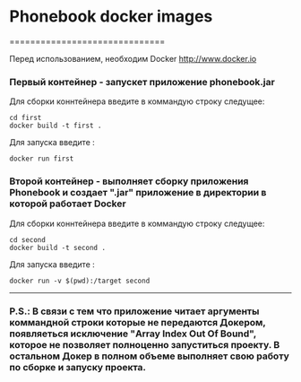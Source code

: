 # Phonebook docker images
==============================

Перед использованием, необходим Docker http://www.docker.io

### Первый контейнер - запускет приложение phonebook.jar

Для сборки коннтейнера введите в коммандую строку следущее:

    cd first
    docker build -t first .

Для запуска введите :

    docker run first

### Второй контейнер - выполняет сборку приложения Phonebook и создает ".jar" приложение в директории в которой работает Docker

Для сборки коннтейнера введите в коммандую строку следущее:

    cd second
    docker build -t second .

Для запуска введите :

    docker run -v $(pwd):/target second
    
----------------------------------------
### P.S.: В связи с тем что приложение читает аргументы коммандной строки которые не передаются Докером, появляеться исключение "Array Index Out Of Bound", которое не позволяет полноценно запуститься проекту. В остальном Докер в полном объеме выполняет свою работу по сборке и запуску проекта.